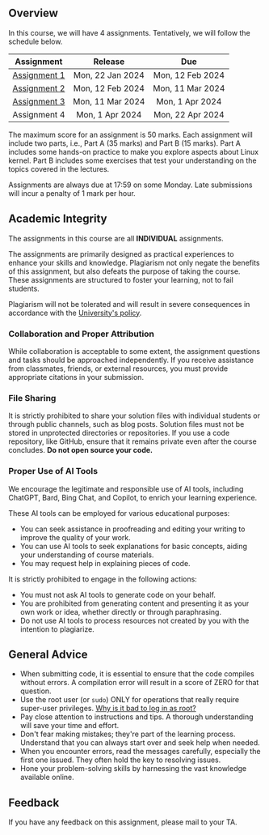 ## Overview

In this course, we will have 4 assignments.
Tentatively, we will follow the schedule below.

|          Assignment           |     Release      |       Due        |
| :---------------------------: | :--------------: | :--------------: |
| [Assignment 1](asg1/index.md) | Mon, 22 Jan 2024 | Mon, 12 Feb 2024 |
| [Assignment 2](asg2/index.md) | Mon, 12 Feb 2024 | Mon, 11 Mar 2024 |
| [Assignment 3](asg3/index.md) | Mon, 11 Mar 2024 | Mon, 1 Apr 2024  |
|         Assignment 4          | Mon, 1 Apr 2024  | Mon, 22 Apr 2024 |

The maximum score for an assignment is 50 marks.
Each assignment will include two parts, i.e., Part A (35 marks) and Part B (15 marks).
Part A includes some hands-on practice to make you explore aspects about Linux kernel.
Part B includes some exercises that test your understanding on the topics covered in the lectures.

Assignments are always due at 17:59 on some Monday.
Late submissions will incur a penalty of 1 mark per hour.

## Academic Integrity

The assignments in this course are all **INDIVIDUAL** assignments.

The assignments are primarily designed as practical experiences to enhance your skills and knowledge.
Plagiarism not only negate the benefits of this assignment, but also defeats the purpose of taking the course.
These assignments are structured to foster your learning, not to fail students.

Plagiarism will not be tolerated and will result in severe consequences in accordance with the [University's policy](https://www.comp.nus.edu.sg/cug/plagiarism/).

### Collaboration and Proper Attribution

While collaboration is acceptable to some extent, the assignment questions and tasks should be approached independently.
If you receive assistance from classmates, friends, or external resources, you must provide appropriate citations in your submission.

### File Sharing

It is strictly prohibited to share your solution files with individual students or through public channels, such as blog posts.
Solution files must not be stored in unprotected directories or repositories.
If you use a code repository, like GitHub, ensure that it remains private even after the course concludes.
**Do not open source your code.**

### Proper Use of AI Tools

We encourage the legitimate and responsible use of AI tools, including ChatGPT, Bard, Bing Chat, and Copilot, to enrich your learning experience.

These AI tools can be employed for various educational purposes:

- You can seek assistance in proofreading and editing your writing to improve the quality of your work.
- You can use AI tools to seek explanations for basic concepts, aiding your understanding of course materials.
- You may request help in explaining pieces of code.

It is strictly prohibited to engage in the following actions:

- You must not ask AI tools to generate code on your behalf.
- You are prohibited from generating content and presenting it as your own work or idea, whether directly or through paraphrasing.
- Do not use AI tools to process resources not created by you with the intention to plagiarize.

## General Advice

- When submitting code, it is essential to ensure that the code compiles without errors.
  A compilation error will result in a score of ZERO for that question.
- Use the root user (or `sudo`) ONLY for operations that really require super-user privileges.
  [Why is it bad to log in as root?](https://askubuntu.com/questions/16178/why-is-it-bad-to-log-in-as-root)
- Pay close attention to instructions and tips.
  A thorough understanding will save your time and effort.
- Don't fear making mistakes; they're part of the learning process.
  Understand that you can always start over and seek help when needed.
- When you encounter errors, read the messages carefully, especially the first one issued.
  They often hold the key to resolving issues.
- Hone your problem-solving skills by harnessing the vast knowledge available online.

## Feedback

If you have any feedback on this assignment, please mail to your TA.
